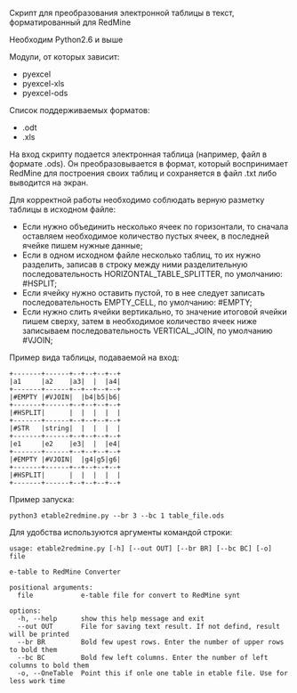 Скрипт для преобразования электронной таблицы в текст, форматированный для RedMine

Необходим Python2.6 и выше

Модули, от которых зависит:
* pyexcel
* pyexcel-xls
* pyexcel-ods

Список поддерживаемых форматов: 
* .odt
* .xls

На вход скрипту подается электронная таблица (например, файл в формате .ods). Он преобразовывается в формат,
который воспринимает RedMine для построения своих таблиц и сохраняется в файл .txt либо выводится на экран.

Для корректной работы необходимо соблюдать верную разметку таблицы в исходном файле:
* Если нужно объединить несколько ячеек по горизонтали, то сначала оставляем необходимое количество пустых ячеек,
  в последней ячейке пишем нужные данные;
* Если в одном исходном файле несколько таблиц, то их нужно разделить, записав в строку между ними разделительную
  последовательность HORIZONTAL_TABLE_SPLITTER, по умолчанию: #HSPLIT;
* Если ячейку нужно оставить пустой, то в нее следует записать последовательность EMPTY_CELL, по умолчанию: #EMPTY;
* Если нужно слить ячейки вертикально, то значение итоговой ячейки пишем сверху, затем в необходимое количество ячеек
  ниже записываем последовательность VERTICAL_JOIN, по умолчанию #VJOIN;

Пример вида таблицы, подаваемой на вход:
```
+-------+------+--+--+--+--+
|a1     |a2    |a3|  |  |a4|
+-------+------+--+--+--+--+
|#EMPTY |#VJOIN|  |b4|b5|b6|
+-------+------+--+--+--+--+
|#HSPLIT|      |  |  |  |  |
+-------+------+--+--+--+--+
|#STR   |string|  |  |  |  |
+-------+------+--+--+--+--+
|e1     |e2    |e3|  |  |e4|
+-------+------+--+--+--+--+
|#EMPTY |#VJOIN|  |g4|g5|g6|
+-------+------+--+--+--+--+
|#HSPLIT|      |  |  |  |  |
+-------+------+--+--+--+--+
```

Пример запуска:
```
python3 etable2redmine.py --br 3 --bc 1 table_file.ods
```
Для удобства используются аргументы командой строки:
```
usage: etable2redmine.py [-h] [--out OUT] [--br BR] [--bc BC] [-o] file

e-table to RedMine Converter

positional arguments:
  file            e-table file for convert to RedMine synt

options:
  -h, --help      show this help message and exit
  --out OUT       File for saving text result. If not defind, result will be printed
  --br BR         Bold few upest rows. Enter the number of upper rows to bold them
  --bc BC         Bold few left columns. Enter the number of left columns to bold them
  -o, --OneTable  Point this if onle one table in etable file. Use for less work time
```

